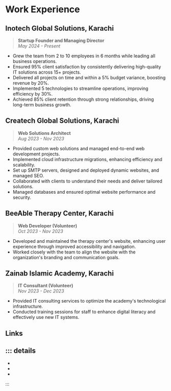 # Work Experience

## Inotech Global Solutions, Karachi  
>**Startup Founder and Managing Director**  
>*May 2024 - Present*

- Grew the team from 2 to 10 employees in 6 months while leading all business operations.
- Ensured 95% client satisfaction by consistently delivering high-quality IT solutions across 15+ projects.
- Delivered all projects on time and within a 5% budget variance, boosting revenue by 20%.
- Implemented 5 technologies to streamline operations, improving efficiency by 30%.
- Achieved 85% client retention through strong relationships, driving long-term business growth.

## Createch Global Solutions, Karachi  
>**Web Solutions Architect**  
>*Aug 2023 - Nov 2023*

- Provided custom web solutions and managed end-to-end web development projects.
- Implemented cloud infrastructure migrations, enhancing efficiency and scalability.
- Set up SMTP servers, designed and deployed dynamic websites, and managed SEO.
- Collaborated with clients to understand their needs and deliver tailored solutions.
- Managed databases and ensured optimal website performance and security.

## BeeAble Therapy Center, Karachi  
>**Web Developer (Volunteer)**  
>*Oct 2023 - Nov 2023*

- Developed and maintained the therapy center's website, enhancing user experience through improved accessibility and navigation.
- Worked closely with the team to align the website with the organization's branding and communication goals.

## Zainab Islamic Academy, Karachi  
>**IT Consultant (Volunteer)**  
>*Nov 2023 - Dec 2023*

- Provided IT consulting services to optimize the academy's technological infrastructure.
- Conducted training sessions for staff to enhance digital literacy and effectively use new IT systems.

## Links 

::: details
-
-
-
-
:::